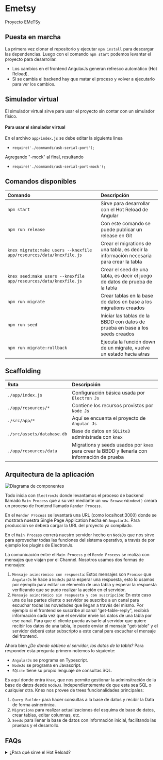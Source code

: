 # Emetsy

Proyecto EMeTSy

## Puesta en marcha


La primera vez clonar el repositorio y ejecutar `npm install` para descargar las dependencias.
Luego con el comando `npm start` podemos levantar el proyecto para desarrollar.
- Los cambios en el frontend AngularJs generan refresco automático (Hot Reload).
- Si se cambia el backend hay que matar el proceso y volver a ejecutarlo para ver los cambios.

## Simulador virtual

El simulador virtual sirve para usar el proyecto sin contar con un simulador físico.

#### Para usar el simulador virtual

En el archivo `app/index.js` se debe editar la siguiente linea 
- `require('./commands/usb-serial-port');`

Agregando "-mock" al final, resultando 
- `require('./commands/usb-serial-port-mock');`


## Comandos disponibles

| Comando | Descripción |
| :--- | :--- |
| `npm start` | Sirve para desarrollar con el Hot Reload de Angular |
| `npm run release` | Con este comando se puede publicar un release en Git |
| `knex migrate:make users --knexfile app/resources/data/knexfile.js` | Crear el migrations de una tabla, es decir la información necesaria para crear la tabla |
| `knex seed:make users --knexfile app/resources/data/knexfile.js` | Crear el seed de una tabla, es decir el juego de datos de prueba de la tabla |
| `npm run migrate` | Crear tablas en la base de datos en base a los migrations creados |
| `npm run seed` | Iniciar las tablas de la BBDD con datos de prueba en base a los seeds creados |
| `npm run migrate:rollback` | Ejecuta la función down de un migrate, vuelve un estado hacia atras |


## Scaffolding

| Ruta | Descripción |
| :--- | :--- |
| `./app/index.js` | Configuración básica usada por `Electron Js` |
| `./app/resources/*` | Contiene los recursos provistos por `Node Js` |
| `./src/app/*` | Aquí se encuenta el proyecto de `Angular Js` |
| `./src/assets/database.db` | Base de datos en `SQLite3` administrada con `knex` |
| `./app/resources/data` | Migrations y seeds usados por `knex` para crear la BBDD y llenarla con información de prueba |


## Arquitectura de la aplicación
![Diagrama de componentes](./diagrams/Componentes%20de%20la%20aplicaci%C3%B3n.drawio.png "Diagrama de arquitectura")

Todo inicia con `ElectronJs` donde levantamos el proceso de backend llamado `Main Process` que a su vez mediante un `new BrowserWindow()` creará un proceso de frontend llamado `Render Process`.

En el `Render Process` se levantará una URL (como localhost:3000) donde se mostrará nuestra Single Page Application hecha en `AngularJs`. Para producción se deberá cargar la URL del proyecto ya compilado.

En el `Main Process` correrá nuestro servidor hecho en `NodeJs` que nos sirve para aprovechar todas las funciones del sistema operativo, a través de por ejemplo los plugins de ElectronJs.

La comunicación entre el `Main Process` y el `Rende Process` se realiza con mensajes que viajan por el Channel. Nosotros usamos dos formas de mensajes:

1. `Mensaje asincrónico con respuesta`: Estos mensajes son `Promise` que `AngularJs` le hace a `NodeJs` para esperar una respuesta, esto lo usamos por ejemplo para editar un elemento de una tabla y esperar la respuesta verificando que se pudo realizar la acción en el servidor.
2. `Mensaje asincrónico sin respuesta y con suscripción`: En este caso una de las partes cliente o servidor se suscribe a un canal para escuchar todas las novedades que llegan a través del mismo. Por ejemplo si el frontend se suscribe al canal "get-table-reply", recibirá información cada vez que el servidor envíe los datos de una tabla por ese canal. Para que el cliente pueda avisarle al servidor que quiere recibir los datos de una tabla, le puede enviar el mensaje "get-table" y el servidor deberá estar subscripto a este canal para escuchar el mensaje del frontend.

Ahora bien _¿De donde obtiene el servidor, los datos de la tabla?_
Para responder esta pregunta primero notemos lo siguiente:
- `AngularJs` se programa en Typescript.
- `NodeJs` se programa en Javascript.
- `SQLite` tiene su propio lenguaje de consultas SQL.

Es aquí donde entra `Knex`, que nos permite gestionar la adminsitración de la base de datos desde `NodeJs`. Independientemente de que esta sea SQL o cualquier otra. Knex nos provee de trees funcionalidades principales:

1. `Query Builder` para hacer consultas a la base de datos y recibir la Data de forma asincrónica.
2. `Migrations` para realizar actualizaciones del esquima de base de datos, crear tablas, editar columnas, etc.
2. `Seeds` para llenar la base de datos con información inicial, facilitando las pruebas y el desarrollo.

## FAQs

<details><summary>¿Para qué sirve el Hot Reload?</summary>
  <p>
    Cuando se hace un cambio en Angular y el Hot Reload esta activo los cambios se reflejarán en el navegador de forma automática.
    <br>
    Si los cambios se hacen en Node Js, será necesario volver a buildear. 
  </p>
</details>
